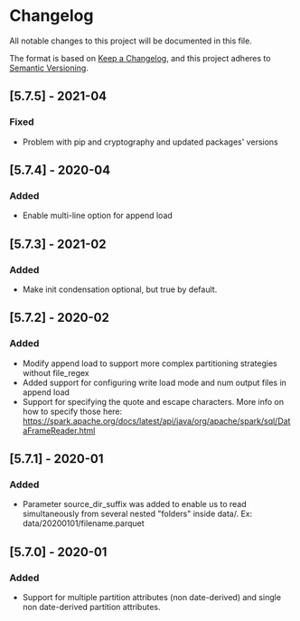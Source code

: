 # Changelog
All notable changes to this project will be documented in this file.

The format is based on [Keep a Changelog](https://keepachangelog.com/en/1.0.0/),
and this project adheres to [Semantic Versioning](https://semver.org/spec/v2.0.0.html).

## [5.7.5] - 2021-04
### Fixed
- Problem with pip and cryptography and updated packages' versions

## [5.7.4] - 2020-04
### Added
- Enable multi-line option for append load
  
## [5.7.3] - 2021-02
### Added
- Make init condensation optional, but true by default.
  
## [5.7.2] - 2020-02
### Added
- Modify append load to support more complex partitioning strategies without file_regex
- Added support for configuring write load mode and num output files in append load
- Support for specifying the quote and escape characters. More info on how to specify those here: https://spark.apache.org/docs/latest/api/java/org/apache/spark/sql/DataFrameReader.html

## [5.7.1] - 2020-01
### Added
- Parameter source_dir_suffix was added to enable us to read simultaneously from several nested "folders" inside data/. Ex: data/20200101/filename.parquet

## [5.7.0] - 2020-01
### Added
- Support for multiple partition attributes (non date-derived) and single non date-derived partition attributes.